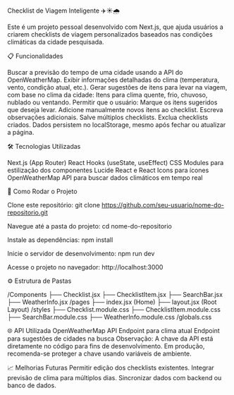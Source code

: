 Checklist de Viagem Inteligente ✈️☀️🌧️

Este é um projeto pessoal desenvolvido com Next.js, que ajuda usuários a criarem checklists de viagem personalizados baseados nas condições climáticas da cidade pesquisada.


📋 Funcionalidades

Buscar a previsão do tempo de uma cidade usando a API do OpenWeatherMap.
Exibir informações detalhadas do clima (temperatura, vento, condição atual, etc.).
Gerar sugestões de itens para levar na viagem, com base no clima da cidade:
Itens para clima quente, frio, chuvoso, nublado ou ventando.
Permitir que o usuário:
Marque os itens sugeridos que deseja levar.
Adicione manualmente novos itens ao checklist.
Escreva observações adicionais.
Salve múltiplos checklists.
Exclua checklists criados.
Dados persistem no localStorage, mesmo após fechar ou atualizar a página.


🛠️ Tecnologias Utilizadas

Next.js (App Router)
React Hooks (useState, useEffect)
CSS Modules para estilização dos componentes
Lucide React e React Icons para ícones
OpenWeatherMap API para buscar dados climáticos em tempo real


🚀 Como Rodar o Projeto

Clone este repositório:
git clone https://github.com/seu-usuario/nome-do-repositorio.git

Navegue até a pasta do projeto:
cd nome-do-repositorio

Instale as dependências:
npm install

Inicie o servidor de desenvolvimento:
npm run dev

Acesse o projeto no navegador:
http://localhost:3000


⚙️ Estrutura de Pastas

/Components
  ├── Checklist.jsx
  ├── ChecklistItem.jsx
  ├── SearchBar.jsx
  ├── WeatherInfo.jsx
/pages
  ├── index.jsx (Home)
  ├── layout.jsx (Root Layout)
/styles
  ├── Checklist.module.css
  ├── ChecklistItem.module.css
  ├── SearchBar.module.css
  ├── WeatherInfo.module.css
/globals.css


🌐 API Utilizada
OpenWeatherMap API
Endpoint para clima atual
Endpoint para sugestões de cidades na busca
Observação: A chave da API está diretamente no código para fins de desenvolvimento. Em produção, recomenda-se proteger a chave usando variáveis de ambiente.


📈 Melhorias Futuras
Permitir edição dos checklists existentes.
Integrar previsão de clima para múltiplos dias.
Sincronizar dados com backend ou banco de dados.